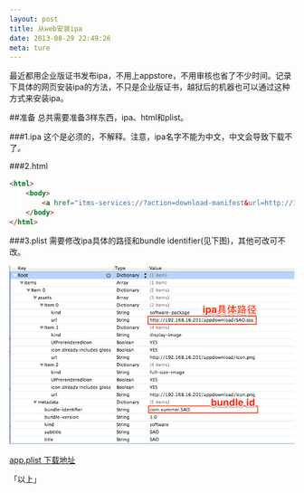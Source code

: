 ```yaml
---
layout: post
title: 从web安装ipa
date: 2013-08-29 22:49:26
meta: ture
---
```

最近都用企业版证书发布ipa，不用上appstore，不用审核也省了不少时间。记录下具体的网页安装ipa的方法，不只是企业版证书，越狱后的机器也可以通过这种方式来安装ipa。
  
##准备
总共需要准备3样东西，ipa、html和plist。

###1.ipa
这个是必须的，不解释。注意，ipa名字不能为中文，中文会导致下载不了。

###2.html
   
```html   
<html>
	<body>
		<a href="itms-services://?action=download-manifest&url=http://192.168.16.201/appdownload/app.plist">click to download </a>
	</body>
</html>
```   
   
###3.plist
需要修改ipa具体的路径和bundle identifier(见下图)，其他可改可不改。  

![](/images/blog-images/2013-08-29/ipaWebDownloadPlist.png)  
	   
[app.plist 下载地址](http://pan.baidu.com/share/link?shareid=698052472&uk=2885859734)
  

「以上」
